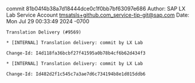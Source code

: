 commit 81b04f4b38a7d18444dce0c1f0bb7bf63097e686
Author: SAP LX Lab Service Account <tmsatsls+github.com_service-tip-git@sap.com>
Date:   Mon Jul 29 00:33:49 2024 -0700

    Translation Delivery (#9569)
    
    * [INTERNAL] Translation delivery: commit by LX Lab
    
    Change-Id: I4d118fa36bcbf27f41595a0b78b4cf6b62d434f3
    
    * [INTERNAL] Translation delivery: commit by LX Lab
    
    Change-Id: Id482d2f1c545c7a3ae7d6c734194b8e1d015ddb6
